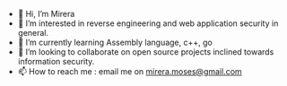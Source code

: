 - 👋 Hi, I’m Mirera
- 👀 I’m interested in reverse engineering and web application security in general.
- 🌱 I’m currently learning Assembly language, c++, go
- 💞️ I’m looking to collaborate on open source projects inclined towards information security.
- 📫 How to reach me : email me on mirera.moses@gmail.com

<!---
mirera/mirera is a ✨ special ✨ repository because its `README.md` (this file) appears on your GitHub profile.
You can click the Preview link to take a look at your changes.
--->
